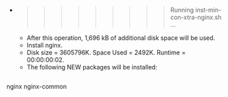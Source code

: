 * >>>>>>>>> Running inst-min-con-xtra-nginx.sh ...
  * After this operation, 1,696 kB of additional disk space will be used.
  * Install nginx.
  * Disk size = 3605796K. Space Used = 2492K. Runtime = 00:00:00:02.
  * The following NEW packages will be installed:
  ```bash
nginx nginx-common
  ```
